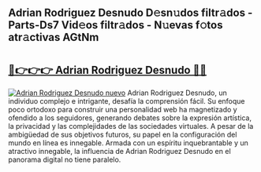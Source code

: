 ## Adrian Rodriguez Desnudo D𝚎sn𝚞dos filtr𝚊dos - Parts-Ds7 Vid𝚎os filtr𝚊dos - N𝚞evas f𝚘tos atr𝚊ctivas AGtNm

# <h2><a href="http://mbe17o.tromn.icu/?c=Adrian+Rodriguez+Desnudo">🔗👉👉👉 Adrian Rodriguez Desnudo 🔗🔗</a></h2>

[![Adrian Rodriguez Desnudo nuevo](https://i.imgur.com/pEAQMta.gif)](http://mbe17o.tromn.icu/?c=Adrian+Rodriguez+Desnudo)
Adrian Rodriguez Desnudo, un individuo complejo e intrigante, desafía la comprensión fácil. Su enfoque poco ortodoxo para construir una personalidad web ha magnetizado y ofendido a los seguidores, generando debates sobre la expresión artística, la privacidad y las complejidades de las sociedades virtuales. A pesar de la ambigüedad de sus objetivos futuros, su papel en la configuración del mundo en línea es innegable. Armada con un espíritu inquebrantable y un atractivo innegable, la influencia de Adrian Rodriguez Desnudo en el panorama digital no tiene paralelo.
